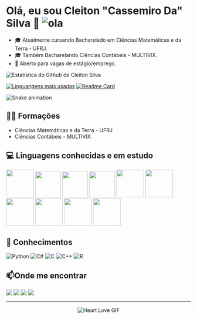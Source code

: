 # Olá, eu sou Cleiton "Cassemiro Da" Silva 👋 <a> ![ola](https://media.tenor.com/kIsgfnRqaNcAAAAj/aloha-bonjour.gif) 

- 🎓 Atualmente cursando Bacharelado em Ciências Matemáticas e da Terra - UFRJ.        
- 🎓 Também Bacharelando Ciências Contábeis - MULTIVIX. 
- 🔎 Aberto para vagas de estágio/emprego. 

![Estatística do Github de Cleiton Silva](https://github-readme-stats.vercel.app/api?username=ccdsilva&show_icons=true&count_private=true&show_icons=true&theme=gruvbox)

[![Linguangens mais usadas](https://github-readme-stats.vercel.app/api/top-langs/?username=ccdsilva&show_icons=true&theme=gruvbox)](https://github.com/ccdsilva/github-readme-stats) <a> [![Readme Card](https://github-readme-stats.vercel.app/api/pin/?username=ccdsilva&repo=REST-API-ELEKTRO&theme=gruvbox)](https://github.com/ccdsilva/REST-API-ELEKTRO )
</a>

![Snake animation](https://github.com/ccdsilva/ccdsilva/blob/output/github-contribution-grid-snake.svg)

## 👨‍🎓 Formações

* Ciências Matemáticas e da Terra - UFRJ
* Ciências Contábeis - MULTIVIX
  
## 💻 Linguagens conhecidas e em estudo
<a> <img src="https://cdn.jsdelivr.net/gh/devicons/devicon@latest/icons/python/python-original.svg" width="75" height="75"/> </a> <a> <img src="https://cdn.jsdelivr.net/gh/devicons/devicon@latest/icons/c/c-original.svg" width="70" height="70"/> </a> <a> <img src="https://cdn.jsdelivr.net/gh/devicons/devicon@latest/icons/csharp/csharp-original.svg" width="70" height="70"/> </a> <a>  <img src="https://cdn.jsdelivr.net/gh/devicons/devicon@latest/icons/cplusplus/cplusplus-original.svg" width="70" height="70" /> </a>  <a> <img src="https://cdn.jsdelivr.net/gh/devicons/devicon@latest/icons/nodejs/nodejs-original-wordmark.svg" width="75" height="75"/> </a> <a> <img src="https://cdn.jsdelivr.net/gh/devicons/devicon@latest/icons/postgresql/postgresql-original.svg" width="75" height="75"/> </a> <a> <img src="https://cdn.jsdelivr.net/gh/devicons/devicon@latest/icons/prisma/prisma-original.svg" width="75" height="75" /></a> <a> <img src="https://cdn.jsdelivr.net/gh/devicons/devicon@latest/icons/r/r-original.svg" width="75" height="75" /> </a> <a> <img src="https://cdn.jsdelivr.net/gh/devicons/devicon@latest/icons/typescript/typescript-original.svg" width="75" height="75"/> </a> <a> <img src="https://cdn.jsdelivr.net/gh/devicons/devicon@latest/icons/wordpress/wordpress-original.svg" width="75" height="75"/> </a>   

## 🧠 Conhecimentos
![Python](https://img.shields.io/badge/Python-3776AB?style=for-the-badge&logo=python&logoColor=white)
![C#](https://img.shields.io/badge/C%23-239120?style=for-the-badge&logo=csharp&logoColor=white)
![C](https://img.shields.io/badge/C-00599C?style=for-the-badge&logo=c&logoColor=white)
![C++](https://img.shields.io/badge/C%2B%2B-00599C?style=for-the-badge&logo=c%2B%2B&logoColor=white)
![R](https://img.shields.io/badge/R-276DC3?style=for-the-badge&logo=r&logoColor=white)


## 📫Onde me encontrar
<div>
<a href="https://t.me/ccdsilva" target="_blank"><img loading="lazy" src="https://img.shields.io/badge/Telegram-0088cc?style=for-the-badge&logo=telegram&logoColor=white" target="_blank"></a>
<a href="https://instagram.com/eu.cleiton_" target="_blank"><img loading="lazy" src="https://img.shields.io/badge/-Instagram-E4405F?style=for-the-badge&logo=instagram&logoColor=white" target="_blank"></a>
<a href = "mailto:ccdsilv@gmail.com"><img loading="lazy" src="https://img.shields.io/badge/Gmail-D14836?style=for-the-badge&logo=gmail&logoColor=white" target="_blank"></a>
<a href="https://www.linkedin.com/in/ccdsilva" target="_blank"><img loading="lazy" src="https://img.shields.io/badge/-LinkedIn-%230077B5?style=for-the-badge&logo=linkedin&logoColor=white" target="_blank"></a>   
</div>

___

<div align="center">
  <img src="https://media1.tenor.com/m/_t6z8zkbZ8YAAAAC/heart-love.gif" alt="Heart Love GIF">
</div>

